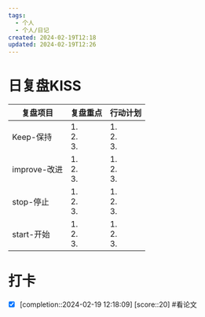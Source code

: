 ```yaml
---
tags:
  - 个人
  - 个人/日记
created: 2024-02-19T12:18
updated: 2024-02-19T12:26
---
```

# 日复盘KISS
| 复盘项目 | 复盘重点 | 行动计划 |
| ---- | ---- | ---- |
| Keep-保持 | 1.  <br>2. <br>3.  | 1.  <br>2. <br>3.  |
| improve-改进 | 1.  <br>2. <br>3.  | 1.  <br>2. <br>3.  |
| stop-停止 | 1.  <br>2. <br>3.  | 1.  <br>2. <br>3.  |
| start-开始 | 1.  <br>2. <br>3.  | 1.  <br>2. <br>3.  |


# 打卡

- [x]  [completion::2024-02-19 12:18:09] [score::20] #看论文




